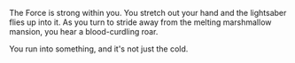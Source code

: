 The Force is strong within you. You stretch out your hand 
and the lightsaber flies up into it. As you turn to stride away 
from the melting marshmallow mansion, you hear a blood-curdling roar.

You run into something, and it's not just the cold.